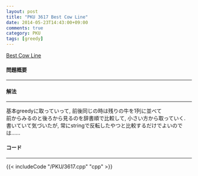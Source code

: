 ```yaml
---
layout: post
title: "PKU 3617 Best Cow Line"
date: 2014-05-23T14:43:00+09:00
comments: true
category: PKU
tags: [greedy]
---
```


[Best Cow Line](http://poj.org/problem?id=3617)

#### 問題概要

****

#### 解法

****

基本greedyに取っていって, 前後同じの時は残りの牛を1列に並べて  
前からみるのと後ろから見るのを辞書順で比較して, 小さい方から取っていく.  
書いていて気づいたが, 常にstringで反転したやつと比較するだけでよいのでは……

#### コード

****

{{< includeCode "/PKU/3617.cpp" "cpp" >}}
